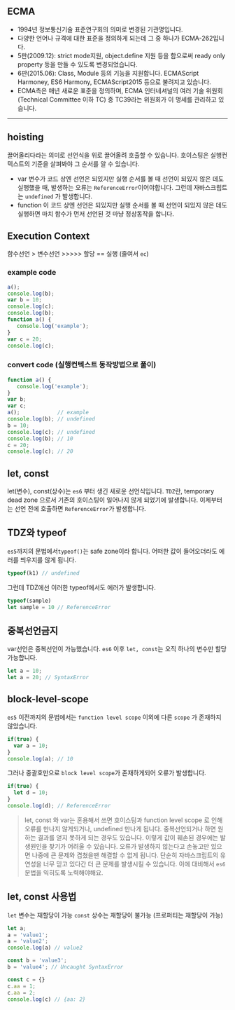 ## ECMA
- 1994년 정보통신기술 표준연구회의 의미로 변경된 기관명입니다. 
- 다양한 언어나 규격에 대한 표준을 정의하게 되는데 그 중 하나가 ECMA-262입니다.
- 5판(2009.12): strict mode지원, object.define 지원 등을 함으로써 ready only property 등을 만들 수 있도록 변경되었습니다.
- 6판(2015.06): Class, Module 등의 기능을 지원합니다. ECMAScript Harmoney, ES6 Harmony, ECMAScript2015 등으로 불려지고 있습니다. 
- ECMA측은 매년 새로운 표준을 정의하며, ECMA 인터네셔널의 여러 기술 위원회(Technical Committee 이하 TC) 중 TC39라는 위원회가 이 명세를 관리하고 있습니다. 

---

## hoisting
끌어올리다라는 의미로 선언식을 위로 끌어올려 호출할 수 있습니다. 호이스팅은 실행컨텍스트의 기준을 살펴봐야 그 순서를 알 수 있습니다.  
- var 변수가 코드 상엔 선언은 되있지만 실행 순서를 볼 때 선언이 되있지 않은 데도 실행했을 때, 발생하는 오류는 `ReferenceError`이어야합니다. 그런데 자바스크립트는 `undefined` 가 발생합니다. 
- function 이 코드 상엔 선언은 되있지만 실행 순서를 볼 때 선언이 되있지 않은 데도 실행하면 마치 함수가 먼저 선언된 것 마냥 정상동작을 합니다.


## Execution Context 
함수선언 > 변수선언 >>>>> 할당 == 실행 (줄여서 `ec`)

### example code 
```js
a();
console.log(b);
var b = 10;
console.log(c);
console.log(b);
function a() {
   console.log('example');
}
var c = 20;
console.log(c);
```
### convert code (실행컨텍스트 동작방법으로 풀이) 
```js
function a() {
   console.log('example');
}
var b;
var c;
a();            // example
console.log(b); // undefined
b = 10;
console.log(c); // undefined
console.log(b); // 10
c = 20;
console.log(c); // 20
```

## let, const
let(변수), const(상수)는 `es6` 부터 생긴 새로운 선언식입니다.
`TDZ`란, temporary dead zone 으로서 기존의 호이스팅이 일어나지 않게 되었기에 발생합니다. 이제부터는 선언 전에 호출하면 `ReferenceError`가 발생합니다. 

## TDZ와 typeof
`es5`까지의 문법에서`typeof()`는 safe zone이라 합니다. 어떠한 값이 들어오더라도 에러를 띄우지를 않게 됩니다. 
```js
typeof(k1) // undefined
```
그런데 TDZ에선 이러한 typeof에서도 에러가 발생합니다. 
```js
typeof(sample) 
let sample = 10 // ReferenceError
```

## 중복선언금지
var선언은 중복선언이 가능했습니다. `es6` 이후 `let, const`는 오직 하나의 변수만 할당가능합니다.
```js
let a = 10;
let a = 20; // SyntaxError  
```

## block-level-scope
`es5` 이전까지의 문법에서는 `function level scope` 이외에 다른 `scope` 가 존재하지 않았습니다. 
```js
if(true) {
  var a = 10;
}
console.log(a); // 10
```
그러나 중괄호만으로 `block level scope`가 존재하게되어 오류가 발생합니다.
```js
if(true) {
  let d = 10;
}
console.log(d); // ReferenceError
```
> let, const 와 var는 혼용해서 쓰면 호이스팅과 function level scope 로 인해 오류를 만나지 않게되거나, undefined 만나게 됩니다. 중복선언되거나 하면 원하는 결과를 얻지 못하게 되는 경우도 있습니다. 이렇게 값이 훼손된 경우에는 발생원인을 찾기가 어려울 수 있습니다. 오류가 발생하지 않는다고 손놓고만 있으면 나중에 큰 문제와 겹쳤을땐 해결할 수 없게 됩니다. 단순히 자바스크립트의 유연성을 너무 믿고 있다간 더 큰 문제를 발생시킬 수 있습니다. 이에 대비해서 `es6` 문법을 익히도록 노력해야해요.

## let, const 사용법
`let` 변수는 재할당이 가능
`const` 상수는 재할당이 불가능 (프로퍼티는 재할당이 가능)
```js
let a;
a = 'value1';
a = 'value2';
console.log(a) // value2
```
```js
const b = 'value3';
b = 'value4'; // Uncaught SyntaxError
```
```js
const c = {}
c.aa = 1;
c.aa = 2;
console.log(c) // {aa: 2}
```
